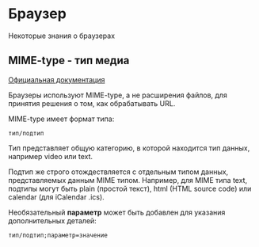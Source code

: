 # Браузер

Некоторые знания о браузерах

## MIME-type - тип медиа

[Официальная документация](https://developer.mozilla.org/ru/docs/Web/HTTP/Guides/MIME_types)

Браузеры используют MIME-type, а не расширения файлов, для принятия решения о том, как обрабатывать URL.

MIME-type имеет формат типа:
```
тип/подтип
```

Тип представляет общую категорию, в которой находится тип данных, например video или text.

Подтип же строго отождествляется с отдельным типом данных, представляемых данным MIME типом. Например, для MIME типа text, подтипы могут быть plain (простой текст), html (HTML source code) или calendar (для iCalendar .ics).

Необязательный **параметр** может быть добавлен для указания дополнительных деталей:
```
тип/подтип;параметр=значение
```